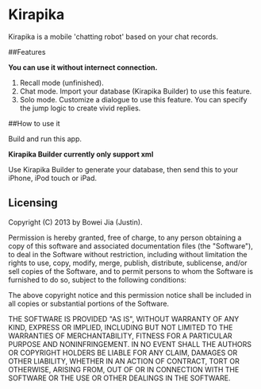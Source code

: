 Kirapika
===========================
Kirapika is a mobile 'chatting robot' based on your chat records.

##Features

**You can use it without internect connection.**

1. Recall mode (unfinished).
2. Chat mode. Import your database (Kirapika Builder) to use this feature.
3. Solo mode. Customize a dialogue to use this feature. You can specify the jump logic to create vivid replies.

##How to use it

Build and run this app.

**Kirapika Builder currently only support xml**

Use Kirapika Builder to generate your database, then send this to your iPhone, iPod touch or iPad.

## Licensing 
Copyright (C) 2013 by Bowei Jia (Justin).

Permission is hereby granted, free of charge, to any person obtaining a copy
of this software and associated documentation files (the "Software"), to deal
in the Software without restriction, including without limitation the rights
to use, copy, modify, merge, publish, distribute, sublicense, and/or sell
copies of the Software, and to permit persons to whom the Software is
furnished to do so, subject to the following conditions:

The above copyright notice and this permission notice shall be included in
all copies or substantial portions of the Software.

THE SOFTWARE IS PROVIDED "AS IS", WITHOUT WARRANTY OF ANY KIND, EXPRESS OR
IMPLIED, INCLUDING BUT NOT LIMITED TO THE WARRANTIES OF MERCHANTABILITY,
FITNESS FOR A PARTICULAR PURPOSE AND NONINFRINGEMENT. IN NO EVENT SHALL THE
AUTHORS OR COPYRIGHT HOLDERS BE LIABLE FOR ANY CLAIM, DAMAGES OR OTHER
LIABILITY, WHETHER IN AN ACTION OF CONTRACT, TORT OR OTHERWISE, ARISING FROM,
OUT OF OR IN CONNECTION WITH THE SOFTWARE OR THE USE OR OTHER DEALINGS IN
THE SOFTWARE.



